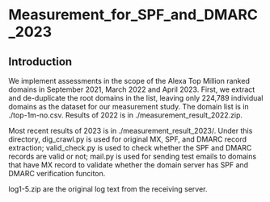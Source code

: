 # Measurement_for_SPF_and_DMARC_2023

## Introduction
We implement assessments in the scope of the Alexa Top Million ranked domains in September 2021, March 2022 and April 2023. First, we extract and de-duplicate the root domains in the list, leaving only 224,789 individual domains as the dataset for our measurement study. The domain list is in ./top-1m-no.csv. Results of 2022 is in ./measurement_result_2022.zip. 

Most recent results of 2023 is in ./measurement_result_2023/. Under this directory, dig_crawl.py is used for original MX, SPF, and DMARC record extraction; valid_check.py is used to check whether the SPF and DMARC records are valid or not;  mail.py is used for sending test emails to domains that have MX record to validate whether the domain server has SPF and DMARC verification funciton.

log1-5.zip are the original log text from the receiving server.
